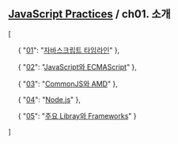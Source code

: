 ## [JavaScript Practices](https://github.com/kickscar/javascript-practices) / ch01. 소개

[<br/>

&nbsp;&nbsp;&nbsp;&nbsp;
{ "[01](https://github.com/kickscar/javascript-practices/tree/master/ch01/01)": "[자바스크립트 타임라인](https://github.com/kickscar/javascript-practices/tree/master/ch01/01)" },
<br/>

&nbsp;&nbsp;&nbsp;&nbsp;
{ "[02](https://github.com/kickscar/javascript-practices/tree/master/ch01/02)": "[JavaScript와 ECMAScript](https://github.com/kickscar/javascript-practices/tree/master/ch01/02)" },
<br/>

&nbsp;&nbsp;&nbsp;&nbsp;
{ "[03](https://github.com/kickscar/javascript-practices/tree/master/ch01/03)": "[CommonJS와 AMD](https://github.com/kickscar/javascript-practices/tree/master/ch01/03)" },
<br/>

&nbsp;&nbsp;&nbsp;&nbsp;
{ "[04](https://github.com/kickscar/javascript-practices/tree/master/ch01/04)": "[Node.js](https://github.com/kickscar/javascript-practices/tree/master/ch01/04)" },
<br/>

&nbsp;&nbsp;&nbsp;&nbsp;
{ "[05](https://github.com/kickscar/javascript-practices/tree/master/ch01/05)": "[주요 Libray와 Frameworks](https://github.com/kickscar/javascript-practices/tree/master/ch01/05)" }
<br/>

]